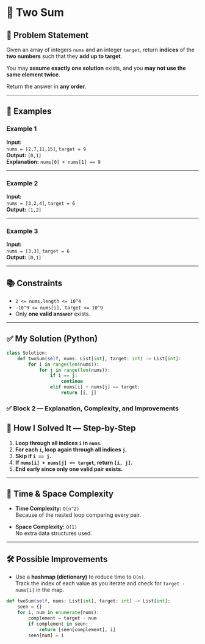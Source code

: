 # 🧮 Two Sum

## 📝 Problem Statement

Given an array of integers `nums` and an integer `target`, return **indices** of the **two numbers** such that they **add up to target**.

You may **assume exactly one solution** exists, and you **may not use the same element twice**.

Return the answer in **any order**.

---

## 📌 Examples

### Example 1

**Input:**  
`nums = [2,7,11,15]`, `target = 9`  
**Output:** `[0,1]`  
**Explanation:** `nums[0] + nums[1] == 9`

---

### Example 2

**Input:**  
`nums = [3,2,4]`, `target = 6`  
**Output:** `[1,2]`

---

### Example 3

**Input:**  
`nums = [3,3]`, `target = 6`  
**Output:** `[0,1]`

---

## 📚 Constraints

- `2 <= nums.length <= 10^4`  
- `-10^9 <= nums[i], target <= 10^9`  
- Only **one valid answer** exists.

---

## ✅ My Solution (Python)

```python
class Solution:
    def twoSum(self, nums: List[int], target: int) -> List[int]:
        for i in range(len(nums)):
            for j in range(len(nums)):
                if i == j:
                    continue
                elif nums[i] + nums[j] == target:
                    return [i, j]

```
### ✅ Block 2 — Explanation, Complexity, and Improvements


## 🧩 How I Solved It — Step-by-Step

1. **Loop through all indices `i` in `nums`.**  
2. **For each `i`, loop again through all indices `j`.**  
3. **Skip if `i == j`.**  
4. **If `nums[i] + nums[j] == target`, return `[i, j]`.**  
5. **End early since only one valid pair exists.**

---

## 🧠 Time & Space Complexity

- **Time Complexity:** `O(n^2)`  
  Because of the nested loop comparing every pair.

- **Space Complexity:** `O(1)`  
  No extra data structures used.

---

## 🛠️ Possible Improvements

- Use a **hashmap (dictionary)** to reduce time to `O(n)`.  
  Track the index of each value as you iterate and check for `target - nums[i]` in the map.

```python
def twoSum(self, nums: List[int], target: int) -> List[int]:
    seen = {}
    for i, num in enumerate(nums):
        complement = target - num
        if complement in seen:
            return [seen[complement], i]
        seen[num] = i
